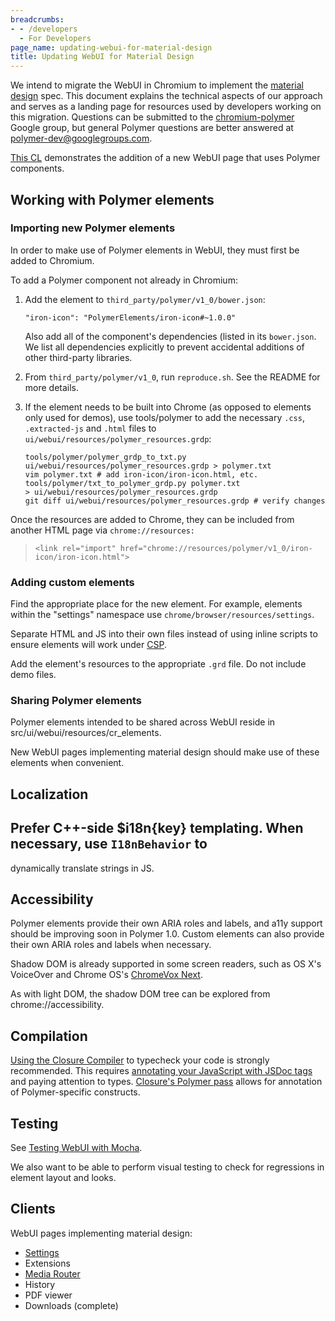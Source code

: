 ```yaml
---
breadcrumbs:
- - /developers
  - For Developers
page_name: updating-webui-for-material-design
title: Updating WebUI for Material Design
---
```


We intend to migrate the WebUI in Chromium to implement the [material
design](http://www.google.com/design/spec/material-design/introduction.html)
spec. This document explains the technical aspects of our approach and serves as
a landing page for resources used by developers working on this migration.
Questions can be submitted to the
[chromium-polymer](https://groups.google.com/a/chromium.org/forum/#!forum/chromium-polymer)
Google group, but general Polymer questions are better answered at
[polymer-dev@googlegroups.com](https://groups.google.com/forum/#!forum/polymer-dev).

[This CL](https://codereview.chromium.org/1223793018/) demonstrates the addition
of a new WebUI page that uses Polymer components.

## Working with Polymer elements

### Importing new Polymer elements

In order to make use of Polymer elements in WebUI, they must first be added to
Chromium.

To add a Polymer component not already in Chromium:

1.  Add the element to `third_party/polymer/v1_0/bower.json`:

    ```none
    "iron-icon": "PolymerElements/iron-icon#~1.0.0"
    ```

    Also add all of the component's dependencies (listed in its `bower.json`. We
    list all dependencies explicitly to prevent accidental additions of other
    third-party libraries.
2.  From `third_party/polymer/v1_0`, run `reproduce.sh`. See the README
            for more details.
3.  If the element needs to be built into Chrome (as opposed to elements
            only used for demos), use tools/polymer to add the necessary `.css`,
            `.extracted-js` and `.html` files to
            `ui/webui/resources/polymer_resources.grdp`:

    ```none
    tools/polymer/polymer_grdp_to_txt.py ui/webui/resources/polymer_resources.grdp > polymer.txt
    vim polymer.txt # add iron-icon/iron-icon.html, etc.
    tools/polymer/txt_to_polymer_grdp.py polymer.txt > ui/webui/resources/polymer_resources.grdp
    git diff ui/webui/resources/polymer_resources.grdp # verify changes
    ```

Once the resources are added to Chrome, they can be included from another HTML
page via `chrome://resources:`

> `<link rel="import"
> href="chrome://resources/polymer/v1_0/iron-icon/iron-icon.html">`

### Adding custom elements

Find the appropriate place for the new element. For example, elements within the
"settings" namespace use `chrome/browser/resources/settings`.

Separate HTML and JS into their own files instead of using inline scripts to
ensure elements will work under
[CSP](https://developer.chrome.com/extensions/contentSecurityPolicy).

Add the element's resources to the appropriate `.grd` file. Do not include demo
files.

### Sharing Polymer elements

Polymer elements intended to be shared across WebUI reside in
src/ui/webui/resources/cr_elements.

New WebUI pages implementing material design should make use of these elements
when convenient.

## Localization

## Prefer C++-side $i18n{key} templating. When necessary, use `I18nBehavior` to
dynamically translate strings in JS.

## Accessibility

Polymer elements provide their own ARIA roles and labels, and a11y support
should be improving soon in Polymer 1.0. Custom elements can also provide their
own ARIA roles and labels when necessary.

Shadow DOM is already supported in some screen readers, such as OS X's VoiceOver
and Chrome OS's [ChromeVox Next](/developers/accessibility/chromevox).

As with light DOM, the shadow DOM tree can be explored from
chrome://accessibility.

## Compilation

[Using the Closure
Compiler](https://chromium.googlesource.com/chromium/src/+/HEAD/docs/closure_compilation.md)
to typecheck your code is strongly recommended. This requires [annotating your
JavaScript with JSDoc
tags](https://developers.google.com/closure/compiler/docs/js-for-compiler) and
paying attention to types. [Closure's Polymer
pass](https://github.com/google/closure-compiler/wiki/Polymer-Pass) allows for
annotation of Polymer-specific constructs.

## Testing

See [Testing WebUI with
Mocha](/developers/updating-webui-for-material-design/testing-webui-with-mocha).

We also want to be able to perform visual testing to check for regressions in
element layout and looks.

## Clients

WebUI pages implementing material design:

*   [Settings](/developers/updating-webui-for-material-design/settings-material-design)
*   Extensions
*   [Media Router](/developers/design-documents/media-router)
*   History
*   PDF viewer
*   Downloads (complete)

